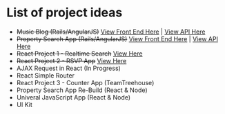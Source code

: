 # List of project ideas

* ~~Music Blog (Rails/AngularJS)~~ [View Front End Here](https://github.com/tjallen27/music_blog_fontend) | [View API Here](https://github.com/tjallen27/rails-blog-api)
* ~~Property Search App (Rails/AngularJS)~~ [View Front End Here](https://github.com/tjallen27/property-frontend) | [View API Here](https://github.com/tjallen27/property-api)
* ~~React Project 1 - Realtime Search~~ [View Here](https://github.com/tjallen27/react-search-app)
* ~~React Project 2 - RSVP App~~ [View Here](https://github.com/tjallen27/react-rsvp)
* AJAX Request in React (In Progress)
* React Simple Router 
* React Project 3 - Counter App (TeamTreehouse)
* Property Search App Re-Build (React & Node)
* Univeral JavaScript App (React & Node)
* UI Kit
